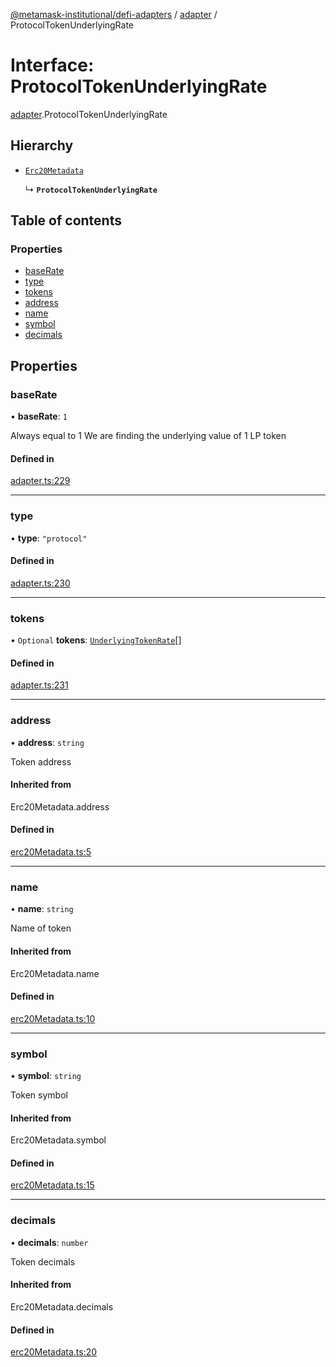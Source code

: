 [@metamask-institutional/defi-adapters](../README.md) / [adapter](../modules/adapter.md) / ProtocolTokenUnderlyingRate

# Interface: ProtocolTokenUnderlyingRate

[adapter](../modules/adapter.md).ProtocolTokenUnderlyingRate

## Hierarchy

- [`Erc20Metadata`](../modules/erc20Metadata.md#erc20metadata)

  ↳ **`ProtocolTokenUnderlyingRate`**

## Table of contents

### Properties

- [baseRate](adapter.ProtocolTokenUnderlyingRate.md#baserate)
- [type](adapter.ProtocolTokenUnderlyingRate.md#type)
- [tokens](adapter.ProtocolTokenUnderlyingRate.md#tokens)
- [address](adapter.ProtocolTokenUnderlyingRate.md#address)
- [name](adapter.ProtocolTokenUnderlyingRate.md#name)
- [symbol](adapter.ProtocolTokenUnderlyingRate.md#symbol)
- [decimals](adapter.ProtocolTokenUnderlyingRate.md#decimals)

## Properties

### baseRate

• **baseRate**: ``1``

Always equal to 1
We are finding the underlying value of 1 LP token

#### Defined in

[adapter.ts:229](https://github.com/consensys-vertical-apps/mmi-defi-adapters/blob/main/src/types/adapter.ts#L229)

___

### type

• **type**: ``"protocol"``

#### Defined in

[adapter.ts:230](https://github.com/consensys-vertical-apps/mmi-defi-adapters/blob/main/src/types/adapter.ts#L230)

___

### tokens

• `Optional` **tokens**: [`UnderlyingTokenRate`](adapter.UnderlyingTokenRate.md)[]

#### Defined in

[adapter.ts:231](https://github.com/consensys-vertical-apps/mmi-defi-adapters/blob/main/src/types/adapter.ts#L231)

___

### address

• **address**: `string`

Token address

#### Inherited from

Erc20Metadata.address

#### Defined in

[erc20Metadata.ts:5](https://github.com/consensys-vertical-apps/mmi-defi-adapters/blob/main/src/types/erc20Metadata.ts#L5)

___

### name

• **name**: `string`

Name of token

#### Inherited from

Erc20Metadata.name

#### Defined in

[erc20Metadata.ts:10](https://github.com/consensys-vertical-apps/mmi-defi-adapters/blob/main/src/types/erc20Metadata.ts#L10)

___

### symbol

• **symbol**: `string`

Token symbol

#### Inherited from

Erc20Metadata.symbol

#### Defined in

[erc20Metadata.ts:15](https://github.com/consensys-vertical-apps/mmi-defi-adapters/blob/main/src/types/erc20Metadata.ts#L15)

___

### decimals

• **decimals**: `number`

Token decimals

#### Inherited from

Erc20Metadata.decimals

#### Defined in

[erc20Metadata.ts:20](https://github.com/consensys-vertical-apps/mmi-defi-adapters/blob/main/src/types/erc20Metadata.ts#L20)
